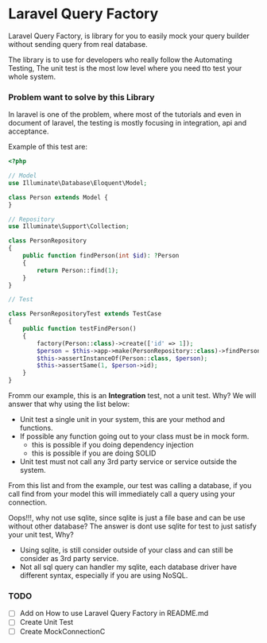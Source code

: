 # Laravel Query Factory

Laravel Query Factory, is library for you to  easily mock your
query builder without sending query from real database.

The library is to use for developers who really follow the Automating Testing,
The unit test is the most low level where you need tto test your whole system.

### Problem want to solve by this Library

In laravel is one of the problem, where most of the tutorials and even
in document of laravel, the testing is mostly focusing in integration, api and acceptance.

Example of this test are:
```php
<?php

// Model
use Illuminate\Database\Eloquent\Model;

class Person extends Model {
}

// Repository
use Illuminate\Support\Collection;

class PersonRepository
{
    public function findPerson(int $id): ?Person
    {
        return Person::find(1);
    }
}

// Test

class PersonRepositoryTest extends TestCase
{
    public function testFindPerson()
    {
        factory(Person::class)->create(['id' => 1]);
        $person = $this->app->make(PersonRepository::class)->findPerson(1);
        $this->assertInstanceOf(Person::class, $person);
        $this->assertSame(1, $person->id);
    }
}
```

Fromm our example, this is an **Integration** test, not a unit test. Why?
We will answer that why using the list below:
* Unit test a single unit in your system, this are your method and functions.
* If possible any function going out to your class must be in mock form.
    - this is possible if you doing dependency injection
    - this is possible if you are doing SOLID
* Unit test must not call any 3rd party service or service outside the system.

From this list and from the example, our test was calling a database, if you call find from your model
this will immediately call a query using your connection.

Oops!!!, why not use sqlite, since sqlite is just a file base and can be use without other database?
The answer is dont use sqlite for test to just satisfy your unit test, Why?
* Using sqlite, is still consider outside of your class and can still be consider as 3rd party service.
* Not all sql query can handler my sqlite, each database driver have different syntax, especially if you are using
NoSQL.

### TODO

* [ ] Add on How to use Laravel Query Factory in README.md
* [ ] Create Unit Test
* [ ] Create MockConnectionC